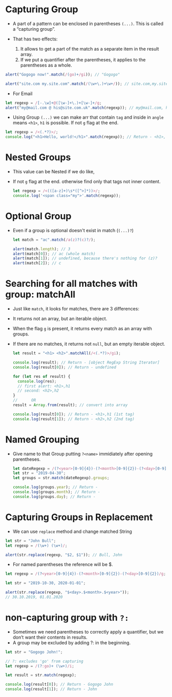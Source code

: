 # Capturing Group

- A part of a pattern can be enclosed in parentheses `(...)`. This is called a “capturing group”.

- That has two effects:

  1. It allows to get a part of the match as a separate item in the result array.
  2. If we put a quantifier after the parentheses, it applies to the parentheses as a whole.

```js
alert("Gogogo now!".match(/(go)+/gi)); // "Gogogo"

alert("site.com my.site.com".match(/(\w+\.)+\w+/)); // site.com,my.site.com
```

- For Email

```js
let regexp = /[-.\w]+@([\w-]+\.)+[\w-]+/g;
alert("my@mail.com @ his@site.com.uk".match(regexp)); // my@mail.com, his@site.com.uk
```

- Using Group `(...)` we can make arr that contain `tag` and inside in `angle` means `<h1>`, `h1` is possible. If not `g` flag at the end.

```js
let regexp = /<(.*?)>/;
console.log("<h1>Hello, world!</h1>".match(regexp)); // Return - <h1>, h1
```

# Nested Groups

- This value can be Nested if we do like,
- If not `g` flag at the end. otherwise find only that tags not inner content.

  ```js
  let regexp = /<(([a-z]+)\s*([^>]*))>/;
  console.log('<span class="my">'.match(regexp));
  ```

# Optional Group

- Even if a group is optional doesn't exist in match (`(...)?`)

  ```js
  let match = "ac".match(/a(z)?(c)?/);

  alert(match.length); // 3
  alert(match[0]); // ac (whole match)
  alert(match[1]); // undefined, because there's nothing for (z)?
  alert(match[2]); // c
  ```

# Searching for all matches with group: matchAll

- Just like `match`, it looks for matches, there are 3 differences:

- It returns not an array, but an iterable object.
- When the flag `g` is present, it returns every match as an array with groups.
- If there are no matches, it returns not `null`, but an empty iterable object.

  ```js
  let result = "<h1> <h2>".matchAll(/<(.*?)>/gi);

  console.log(result); // Return - [object RegExp String Iterator]
  console.log(result[0]); // Return - undefined

  for (let res of result) {
    console.log(res);
    // first alert: <h1>,h1
    // second: <h2>,h2
  }
  //      OR
  result = Array.from(result); // convert into array

  console.log(result[0]); // Return - <h1>,h1 (1st tag)
  console.log(result[1]); // Return - <h2>,h2 (2nd tag)
  ```

# Named Grouping

- Give name to that Group putting `?<name>` immidiately after opening parentheses.

  ```js
  let dateRegexp = /(?<year>[0-9]{4})-(?<month>[0-9]{2})-(?<day>[0-9]{2})/;
  let str = "2019-04-30";
  let groups = str.match(dateRegexp).groups;

  console.log(groups.year); // Return -
  console.log(groups.month); // Return -
  console.log(groups.day); // Return -
  ```

# Capturing Groups in Replacement

- We can use `replace` method and change matched String

```js
let str = "John Bull";
let regexp = /(\w+) (\w+)/;

alert(str.replace(regexp, "$2, $1")); // Bull, John
```

- For named parentheses the reference will be $<name>.

```js
let regexp = /(?<year>[0-9]{4})-(?<month>[0-9]{2})-(?<day>[0-9]{2})/g;

let str = "2019-10-30, 2020-01-01";

alert(str.replace(regexp, "$<day>.$<month>.$<year>"));
// 30.10.2019, 01.01.2020
```

# non-capturing group with `?:`

- Sometimes we need parentheses to correctly apply a quantifier, but we don’t want their contents in results.
- A group may be excluded by adding ?: in the beginning.

```js
let str = "Gogogo John!";

// ?: excludes 'go' from capturing
let regexp = /(?:go)+ (\w+)/i;

let result = str.match(regexp);

console.log(result[0]); // Return - Gogogo John
console.log(result[1]); // Return - John
```
